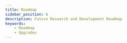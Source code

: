 ```yaml
---
title: Roadmap
sidebar_position: 6
description: Future Research and Development Roadmap
keywords:
    - Roadmap
    - Upgrades
---
```




